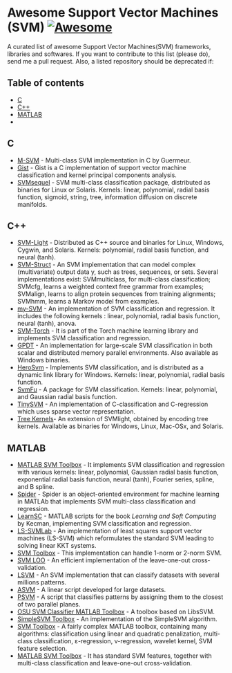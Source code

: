 # Awesome Support Vector Machines (SVM) [![Awesome](https://cdn.rawgit.com/sindresorhus/awesome/d7305f38d29fed78fa85652e3a63e154dd8e8829/media/badge.svg)](https://github.com/sindresorhus/awesome)
A curated list of awesome Support Vector Machines(SVM) frameworks, libraries and softwares.
If you want to contribute to this list (please do), send me a pull request.
Also, a listed repository should be deprecated if:



## Table of contents
<!-- MarkdownTOC depth=4 -->

- [C](#c)
- [C++](#cpp)
- [MATLAB](#matlab)
-




<!-- /MarkdownTOC depth=4 -->

<a name="c"></a>
## C
* [M-SVM](http://www.loria.fr/~guermeur/) - Multi-class SVM implementation in C by Guermeur. 
* [Gist](http://microarray.cpmc.columbia.edu/gist/) - Gist is a C implementation of support vector machine classification and kernel principal components analysis.
* [SVMsequel](http://www.isi.edu/~hdaume/SVMsequel/) - SVM multi-class classification package, distributed as binaries for Linux or Solaris. Kernels: linear, polynomial, radial basis function, sigmoid, string, tree, information diffusion on discrete manifolds.

 <a name="cpp"></a>
## C++
* [SVM-Light](http://svmlight.joachims.org/) - Distributed as C++ source and binaries for Linux, Windows, Cygwin, and Solaris. Kernels: polynomial, radial basis function, and neural (tanh).
* [SVM-Struct](http://svmlight.joachims.org/svm_struct.html) - An SVM implementation that can model complex (multivariate) output data y, such as trees, sequences, or sets. Several implementations exist: SVMmulticlass, for multi-class classification; SVMcfg, learns a weighted context free grammar from examples; SVMalign, learns to align protein sequences from training alignments; SVMhmm, learns a Markov model from examples.
* [my-SVM](http://www-ai.cs.uni-dortmund.de/SOFTWARE/MYSVM/index.html) - An implementation of SVM classification and regression. It includes the following kernels : linear, polynomial, radial basis function, neural (tanh), anova.
* [SVM-Torch](http://www.idiap.ch/learning/SVMTorch.html) - It is part of the Torch machine learning library and implements SVM classification and regression.
* [GPDT](http://dm.unife.it/gpdt/) - An implementation for large-scale SVM classification in both scalar and distributed memory parallel environments. Also available as  Windows binaries.
* [HeroSvm](http://www.cenparmi.concordia.ca/~people/jdong/HeroSvm.html) -  Implements SVM classification, and is distributed as a dynamic link library for Windows. Kernels: linear, polynomial, radial basis function.
* [SvmFu](http://five-percent-nation.mit.edu/SvmFu/) - A package for SVM classification. Kernels: linear, polynomial, and Gaussian radial basis function.
* [TinySVM](http://chasen.org/~taku/software/TinySVM/) - An  implementation of C-classification and C-regression which uses sparse vector representation.
* [Tree Kernels](http://ai-nlp.info.uniroma2.it/moschitti/Tree-Kernel.htm)- An extension of SVMlight, obtained by encoding tree kernels. Available as binaries for Windows, Linux, Mac-OSx, and Solaris.

 <a name="matlab"></a>
## MATLAB
* [MATLAB SVM Toolbox](http://www.isis.ecs.soton.ac.uk/resources/svminfo/) - It implements SVM classification and regression with various kernels: linear, polynomial, Gaussian radial basis function, exponential radial basis function, neural (tanh), Fourier series, spline, and B spline. 
* [Spider](http://www.kyb.tuebingen.mpg.de/bs/people/spider/) - Spider is an object-oriented environment for machine learning in MATLAb that implements SVM multi-class classification and regression.
* [LearnSC](http://www.support-vector.ws/html/downloads.html) - MATLAB scripts for the book <i>Learning and Soft Computing</i> by Kecman, implementing SVM classification and regression. 
* [LS-SVMLab](http://www.esat.kuleuven.ac.be/sista/lssvmlab/) - An implementation of least squares support vector machines (LS-SVM) which reformulates the standard SVM leading to solving linear KKT systems.
* [SVM Toolbox](http://www.igi.tugraz.at/aschwaig/software.html) - This implementation can handle 1-norm or 2-norm SVM.
* [SVM LOO](http://bach.ece.jhu.edu/pub/gert/svm/incremental/) - An efficient implementation of the leave-one-out cross-validation. 
* [LSVM](http://www.cs.wisc.edu/dmi/lsvm/) - An SVM implementation that can classify datasets with several millions patterns.
* [ASVM](http://www.cs.wisc.edu/dmi/asvm/) - A linear script developed for large datasets.
* [PSVM](http://www.cs.wisc.edu/dmi/svm/psvm/) - A script that classifies patterns by assigning them to the closest of two parallel planes.
* [OSU SVM Classifier MATLAB Toolbox](http://www.ece.osu.edu/~maj/osu_svm/) - A toolbox based on LibsSVM.
* [SimpleSVM Toolbox](http://asi.insa-rouen.fr/~gloosli/simpleSVM.html) - An implementation of the SimpleSVM algorithm.
* [SVM Toolbox](http://asi.insa-rouen.fr/~arakotom/toolbox/index) - A fairly complex MATLAB toolbox, containing many algorithms: classification using linear and quadratic penalization, multi-class classification, ε-regression, ν-regression, wavelet kernel, SVM feature selection. 
* [MATLAB SVM Toolbox](http://theoval.sys.uea.ac.uk/~gcc/svm/toolbox/) - It has standard SVM features, together with multi-class classification and leave-one-out cross-validation. 

